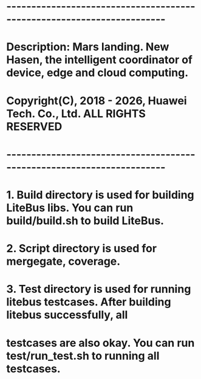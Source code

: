 # ----------------------------------------------------------------------
# Description: Mars landing. New Hasen, the intelligent coordinator of device, edge and cloud computing.
# Copyright(C), 2018 - 2026, Huawei Tech. Co., Ltd. ALL RIGHTS RESERVED
# ---------------------------------------------------------------------- 

# 1. Build directory is used for building LiteBus libs. You can run build/build.sh to build LiteBus.
# 2. Script directory is used for mergegate, coverage.
# 3. Test directory is used for running litebus testcases. After building litebus successfully, all 
#    testcases are also okay. You can run test/run_test.sh to running all testcases.
